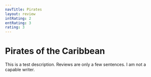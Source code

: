 ```yaml
---
navTitle: Pirates
layout: review
intRating: 2
entRating: 3
rating: 3
---
```


# Pirates of the Caribbean

This is a test description. Reviews are only a few sentences. I am not a capable writer.
